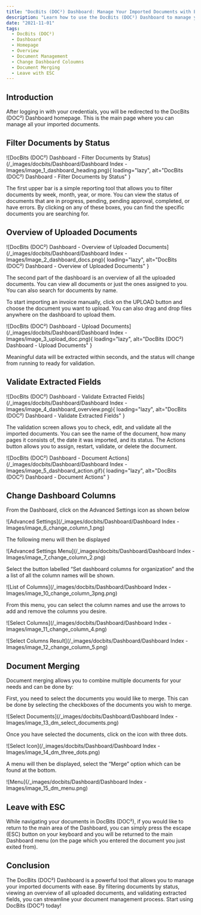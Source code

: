```yaml
---
title: "DocBits (DOC²) Dashboard: Manage Your Imported Documents with Ease"
description: "Learn how to use the DocBits (DOC²) Dashboard to manage your imported documents with ease. Filter documents by status, view an overview of all uploaded documents, and validate extracted fields. Start using DocBits (DOC²) today!"
date: "2021-11-01"
tags:
  - DocBits (DOC²)
  - Dashboard
  - Homepage
  - Overview
  - Document Management
  - Change Dashboard Coloumns
  - Document Merging
  - Leave with ESC
---
```


<!-- <div class='video-container'>
  <iframe src="https://www.youtube.com/embed/VIDEO_ID_HERE" frameborder="0" allowfullscreen></iframe>
</div> -->

## Introduction

After logging in with your credentials, you will be redirected to the DocBits (DOC²) Dashboard homepage. This is the main page where you can manage all your imported documents.

## Filter Documents by Status

![DocBits (DOC²) Dashboard - Filter Documents by Status](/_images/docbits/Dashboard/Dashboard Index - Images/image_1_dashboard_heading.png){ loading="lazy", alt="DocBits (DOC²) Dashboard - Filter Documents by Status" }

The first upper bar is a simple reporting tool that allows you to filter documents by week, month, year, or more. You can view the status of documents that are in progress, pending, pending approval, completed, or have errors. By clicking on any of these boxes, you can find the specific documents you are searching for.

## Overview of Uploaded Documents

![DocBits (DOC²) Dashboard - Overview of Uploaded Documents](/_images/docbits/Dashboard/Dashboard Index - Images/Image_2_dashboard_docs.png){ loading="lazy", alt="DocBits (DOC²) Dashboard - Overview of Uploaded Documents" }

The second part of the dashboard is an overview of all the uploaded documents. You can view all documents or just the ones assigned to you. You can also search for documents by name.

To start importing an invoice manually, click on the UPLOAD button and choose the document you want to upload. You can also drag and drop files anywhere on the dashboard to upload them.

![DocBits (DOC²) Dashboard - Upload Documents](/_images/docbits/Dashboard/Dashboard Index - Images/image_3_upload_doc.png){ loading="lazy", alt="DocBits (DOC²) Dashboard - Upload Documents" }

Meaningful data will be extracted within seconds, and the status will change from running to ready for validation.

## Validate Extracted Fields

![DocBits (DOC²) Dashboard - Validate Extracted Fields](/_images/docbits/Dashboard/Dashboard Index - Images/image_4_dashboard_overview.png){ loading="lazy", alt="DocBits (DOC²) Dashboard - Validate Extracted Fields" }

The validation screen allows you to check, edit, and validate all the imported documents. You can see the name of the document, how many pages it consists of, the date it was imported, and its status. The Actions button allows you to assign, restart, validate, or delete the document.

![DocBits (DOC²) Dashboard - Document Actions](/_images/docbits/Dashboard/Dashboard Index - Images/image_5_dashboard_action.gif){ loading="lazy", alt="DocBits (DOC²) Dashboard - Document Actions" }

## Change Dashboard Columns

From the Dashboard, click on the Advanced Settings icon as shown below

![Advanced Settings](/_images/docbits/Dashboard/Dashboard Index - Images/image_6_change_column_1.png)

The following menu will then be displayed

![Advanced Settings Menu](/_images/docbits/Dashboard/Dashboard Index - Images/image_7_change_column_2.png)

Select the button labelled “Set dashboard columns for organization” and the a list of all the column names will be shown.

![List of Columns](/_images/docbits/Dashboard/Dashboard Index - Images/image_10_change_column_3png.png)

From this menu, you can select the column names and use the arrows to add and remove the columns you desire.

![Select Columns](/_images/docbits/Dashboard/Dashboard Index - Images/image_11_change_column_4.png)

![Select Columns Result](/_images/docbits/Dashboard/Dashboard Index - Images/image_12_change_column_5.png)

## Document Merging

Document merging allows you to combine multiple documents for your needs and can be done by:

First, you need to select the documents you would like to merge. This can be done by selecting the checkboxes of the documents you wish to merge.

![Select Documents](/_images/docbits/Dashboard/Dashboard Index - Images/image_13_dm_select_documents.png)

Once you have selected the documents, click on the icon with three dots.

![Select Icon](/_images/docbits/Dashboard/Dashboard Index - Images/image_14_dm_three_dots.png)

A menu will then be displayed, select the “Merge” option which can be found at the bottom.

![Menu](/_images/docbits/Dashboard/Dashboard Index - Images/image_15_dm_menu.png)

## Leave with ESC

While navigating your documents in DocBits (DOC²), if you would like to return to the main area of the Dashboard, you can simply press the escape (ESC) button on your keyboard and you will be returned to the main Dashboard menu (on the page which you entered the document you just exited from).

## Conclusion

The DocBits (DOC²) Dashboard is a powerful tool that allows you to manage your imported documents with ease. By filtering documents by status, viewing an overview of all uploaded documents, and validating extracted fields, you can streamline your document management process. Start using DocBits (DOC²) today!
